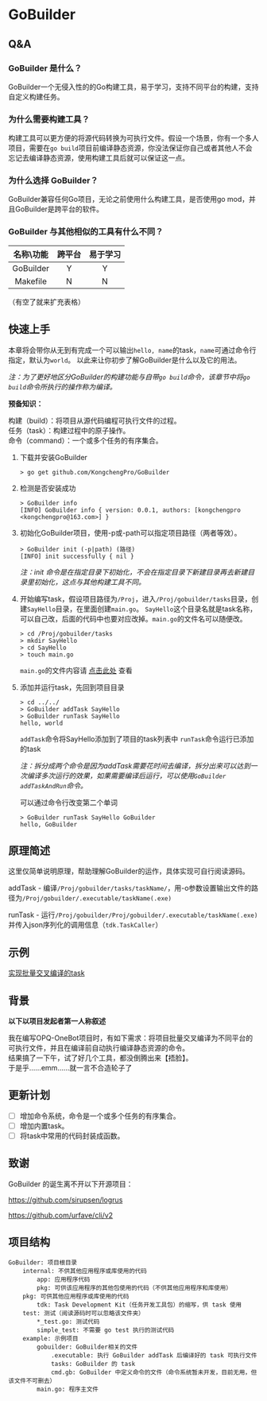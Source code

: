 # GoBuilder

## Q&A

### GoBuilder 是什么？

GoBuilder一个无侵入性的的Go构建工具，易于学习，支持不同平台的构建，支持自定义构建任务。

### 为什么需要构建工具？

构建工具可以更方便的将源代码转换为可执行文件。假设一个场景，你有一个多人项目，需要在`go build`项目前编译静态资源，你没法保证你自己或者其他人不会忘记去编译静态资源，使用构建工具后就可以保证这一点。

### 为什么选择 GoBuilder？

GoBuilder兼容任何Go项目，无论之前使用什么构建工具，是否使用go mod，并且GoBuilder是跨平台的软件。

### GoBuilder 与其他相似的工具有什么不同？

|名称\\功能|跨平台|易于学习|
|:---:|:---:|:---:|
|GoBuilder|Y|Y|
|Makefile|N|N|

（有空了就来扩充表格）

## 快速上手

本章将会带你从无到有完成一个可以输出`hello, name`的task，`name`可通过命令行指定，默认为`world`。
以此来让你初步了解GoBuilder是什么以及它的用法。

*注：为了更好地区分GoBuilder的构建功能与自带`go build`命令，该章节中将`go build`命令所执行的操作称为编译。*

**预备知识：**

构建（build）：将项目从源代码编程可执行文件的过程。    
任务（task）：构建过程中的原子操作。  
命令（command）：一个或多个任务的有序集合。

1. 下载并安装GoBuilder
   ```text
   > go get github.com/KongchengPro/GoBuilder
   ```

2. 检测是否安装成功

   ```text
   > GoBuilder info
   [INFO] GoBuilder info { version: 0.0.1, authors: [kongchengpro <kongchengpro@163.com>] }
   ```

3. 初始化GoBuilder项目，使用-p或-path可以指定项目路径（两者等效）。
   ```text
   > GoBuilder init (-p|path) (路径)
   [INFO] init successfully { nil }
   ```
   *注：init 命令是在指定目录下初始化，不会在指定目录下新建目录再去新建目录里初始化，这点与其他构建工具不同。*
   
4. 开始编写task，假设项目路径为`/Proj`，进入`/Proj/gobuilder/tasks`目录，创建`SayHello`目录，在里面创建`main.go`。
   `SayHello`这个目录名就是task名称，可以自己改，后面的代码中也要对应改掉。`main.go`的文件名可以随便改。
   ```text
   > cd /Proj/gobuilder/tasks
   > mkdir SayHello
   > cd SayHello
   > touch main.go
   ```
   `main.go`的文件内容请 [点击此处](https://github.com/KongchengPro/GoBuilder/blob/main/example/gobuilder/tasks/SayHello/main.go) 查看

5. 添加并运行task，先回到项目目录
   ```text
   > cd ../../
   > GoBuilder addTask SayHello
   > GoBuilder runTask SayHello
   hello, world
   ```
   `addTask`命令将SayHello添加到了项目的task列表中
   `runTask`命令运行已添加的task
   
   *注：拆分成两个命令是因为addTask需要花时间去编译，拆分出来可以达到一次编译多次运行的效果，如果需要编译后运行，可以使用`GoBuilder addTaskAndRun`命令。*
   
   可以通过命令行改变第二个单词
   ```text
   > GoBuilder runTask SayHello GoBuilder
   hello, GoBuilder
   ```

## 原理简述
这里仅简单说明原理，帮助理解GoBuilder的运作，具体实现可自行阅读源码。

addTask - 编译`/Proj/gobuilder/tasks/taskName/`，用-o参数设置输出文件的路径为`/Proj/gobuilder/.executable/taskName(.exe)`

runTask - 运行`/Proj/gobuilder/Proj/gobuilder/.executable/taskName(.exe)`并传入json序列化的调用信息（`tdk.TaskCaller`）

## 示例
[实现批量交叉编译的task](https://github.com/KongchengPro/GoBuilder/blob/main/gobuilder/tasks/release/main.go)

## 背景

**以下以项目发起者第一人称叙述**

我在编写OPQ-OneBot项目时，有如下需求：将项目批量交叉编译为不同平台的可执行文件，并且在编译前自动执行编译静态资源的命令。  
结果搞了一下午，试了好几个工具，都没倒腾出来【捂脸】。  
于是乎……emm……就一言不合造轮子了

## 更新计划

- [ ] 增加命令系统，命令是一个或多个任务的有序集合。
- [ ] 增加内置task。
- [ ] 将task中常用的代码封装成函数。

## 致谢

GoBuilder 的诞生离不开以下开源项目：

<https://github.com/sirupsen/logrus>

<https://github.com/urfave/cli/v2>

## 项目结构

```text
GoBuilder: 项目根目录
    internal: 不供其他应用程序或库使用的代码
        app: 应用程序代码
        pkg: 可供该应用程序的其他包使用的代码（不供其他应用程序和库使用）
    pkg: 可供其他应用程序或库使用的代码
        tdk: Task Development Kit（任务开发工具包）的缩写，供 task 使用
    test: 测试（阅读源码时可以忽略该文件夹）
        *_test.go: 测试代码
        simple_test: 不需要 go test 执行的测试代码
    example: 示例项目
        gobuilder: GoBuilder相关的文件
            .executable: 执行 GoBuilder addTask 后编译好的 task 可执行文件
            tasks: GoBuilder 的 task
            cmd.gb: GoBuilder 中定义命令的文件（命令系统暂未开发，目前无用，但该文件不可删去）
        main.go: 程序主文件
``` 